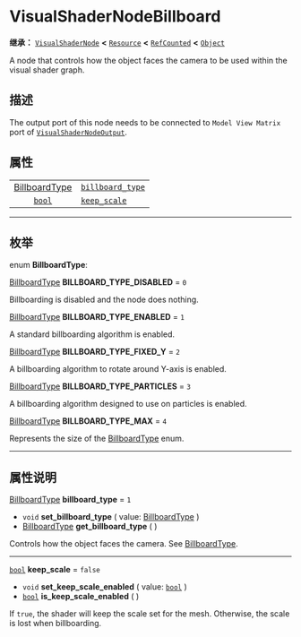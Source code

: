 <!-- ⚠ 请勿编辑本文件 ⚠ -->
<!-- 本文档使用脚本从 WeDot 引擎源码仓库生成。 -->
<!-- 生成脚本：https://github.com/WeDot-Engine/WeDot/tree/master/doc/tools/make_md.py； -->
<!-- 原文件：https://github.com/WeDot-Engine/WeDot/tree/master/doc/classes/VisualShaderNodeBillboard.xml。 -->

<div id="_class_visualshadernodebillboard"></div>

# VisualShaderNodeBillboard

**继承：** [`VisualShaderNode`](class_visualshadernode.md) **<** [`Resource`](class_resource.md) **<** [`RefCounted`](class_refcounted.md) **<** [`Object`](class_object.md)

A node that controls how the object faces the camera to be used within the visual shader graph.

## 描述

The output port of this node needs to be connected to `Model View Matrix` port of [`VisualShaderNodeOutput`](class_visualshadernodeoutput.md).

## 属性

|||
|:-:|:--|
| [BillboardType](#enum_visualshadernodebillboard_billboardtype) | [`billboard_type`](class_visualshadernodebillboard.md#class_visualshadernodebillboard_property_billboard_type) | ``1``     |
| [`bool`](class_bool.md)                                        | [`keep_scale`](class_visualshadernodebillboard.md#class_visualshadernodebillboard_property_keep_scale)         | ``false`` |

<!-- rst-class:: classref-section-separator -->

---

## 枚举

<div id="_class_enum_visualshadernodebillboard_billboardtype"></div>

enum **BillboardType**: <div id="enum_visualshadernodebillboard_billboardtype"></div>

<div id="_class_visualshadernodebillboard_constant_billboard_type_disabled"></div>

[BillboardType](#enum_visualshadernodebillboard_billboardtype) **BILLBOARD_TYPE_DISABLED** = ``0``

Billboarding is disabled and the node does nothing.

<div id="_class_visualshadernodebillboard_constant_billboard_type_enabled"></div>

[BillboardType](#enum_visualshadernodebillboard_billboardtype) **BILLBOARD_TYPE_ENABLED** = ``1``

A standard billboarding algorithm is enabled.

<div id="_class_visualshadernodebillboard_constant_billboard_type_fixed_y"></div>

[BillboardType](#enum_visualshadernodebillboard_billboardtype) **BILLBOARD_TYPE_FIXED_Y** = ``2``

A billboarding algorithm to rotate around Y-axis is enabled.

<div id="_class_visualshadernodebillboard_constant_billboard_type_particles"></div>

[BillboardType](#enum_visualshadernodebillboard_billboardtype) **BILLBOARD_TYPE_PARTICLES** = ``3``

A billboarding algorithm designed to use on particles is enabled.

<div id="_class_visualshadernodebillboard_constant_billboard_type_max"></div>

[BillboardType](#enum_visualshadernodebillboard_billboardtype) **BILLBOARD_TYPE_MAX** = ``4``

Represents the size of the [BillboardType](#enum_visualshadernodebillboard_billboardtype) enum.

<!-- rst-class:: classref-section-separator -->

---

## 属性说明

<div id="_class_visualshadernodebillboard_property_billboard_type"></div>

[BillboardType](#enum_visualshadernodebillboard_billboardtype) **billboard_type** = ``1`` <div id="class_visualshadernodebillboard_property_billboard_type"></div>

- `void` **set_billboard_type** ( value: [BillboardType](#enum_visualshadernodebillboard_billboardtype) )
- [BillboardType](#enum_visualshadernodebillboard_billboardtype) **get_billboard_type** ( )

Controls how the object faces the camera. See [BillboardType](#enum_visualshadernodebillboard_billboardtype).

<!-- rst-class:: classref-item-separator -->

---

<div id="_class_visualshadernodebillboard_property_keep_scale"></div>

[`bool`](class_bool.md) **keep_scale** = ``false`` <div id="class_visualshadernodebillboard_property_keep_scale"></div>

- `void` **set_keep_scale_enabled** ( value: [`bool`](class_bool.md) )
- [`bool`](class_bool.md) **is_keep_scale_enabled** ( )

If `true`, the shader will keep the scale set for the mesh. Otherwise, the scale is lost when billboarding.

[^virtual]: 本方法通常需要用户覆盖才能生效。
[^const]: 本方法无副作用，不会修改该实例的任何成员变量。
[^vararg]: 本方法除了能接受在此处描述的参数外，还能够继续接受任意数量的参数。
[^constructor]: 本方法用于构造某个类型。
[^static]: 调用本方法无需实例，可直接使用类名进行调用。
[^operator]: 本方法描述的是使用本类型作为左操作数的有效运算符。
[^bitfield]: 这个值是由下列位标志构成位掩码的整数。
[^void]: 无返回值。
